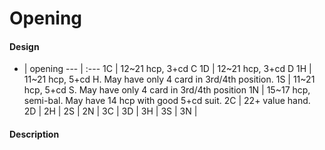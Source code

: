 Opening
=======

#### Design
 -  | opening
--- | :---
1C  | 12~21 hcp, 3+cd C
1D  | 12~21 hcp, 3+cd D
1H  | 11~21 hcp, 5+cd H. May have only 4 card in 3rd/4th position.
1S  | 11~21 hcp, 5+cd S. May have only 4 card in 3rd/4th position
1N  | 15~17 hcp, semi-bal. May have 14 hcp with good 5+cd suit.
2C  | 22+ value hand.
2D  | 
2H  |
2S  |
2N  |
3C  |
3D  |
3H  |
3S  |
3N  |

#### Description

